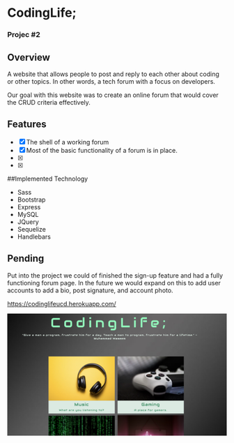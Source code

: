 <h1> CodingLife; </h1>  <h3> Projec #2 </h3>

<h2> Overview </h2>

A website that allows people to post and reply to each other about coding or other topics. In other words, a tech forum with a focus on developers.

Our goal with this website was to create an online forum that would cover the CRUD criteria effectively.


<h2> Features </h2>

- [x] The shell of a working forum
- [x] Most of the basic functionality of a forum is in place.
- [x] 
- [x] 


##Implemented Technology

- Sass
- Bootstrap
- Express
- MySQL
- JQuery
- Sequelize
- Handlebars


<h2> Pending </h2>

Put into the project we could of finished the sign-up feature and had a fully functioning forum page.
In the future we would expand on this to add user accounts to add a bio, post signature, and account photo.

https://codinglifeucd.herokuapp.com/

![Image of Preview](public/img/preview.png/)


